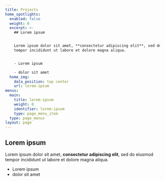 ```yaml
---
title: Projects
home_spotlights:
  enabled: false
  weight: 0
  excerpt: >-
    ## Lorem ipsum


    Lorem ipsum dolor sit amet, **consectetur adipiscing elit**, sed do eiusmod
    tempor incididunt ut labore et dolore magna aliqua.


    - Lorem ipsum

    - dolor sit amet
  home_img:
    data_position: top center
    url: lorem-ipsum
menus:
  main:
    title: lorem-ipsum
    weight: 0
    identifier: lorem-ipsum
    type: page_menu_item
  type: page_menus
layout: page
---
```

## Lorem ipsum

Lorem ipsum dolor sit amet, **consectetur adipiscing elit**, sed do eiusmod tempor incididunt ut labore et dolore magna aliqua.

- Lorem ipsum
- dolor sit amet